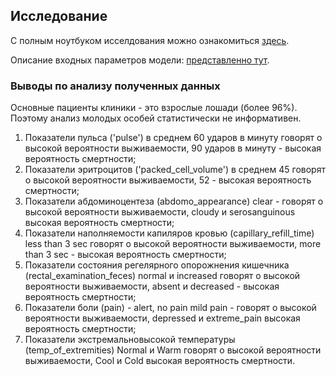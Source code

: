 ## Исследование

С полным ноутбуком исселдования можно ознакомиться [здесь](./data_processing.ipynb).

Описание входных параметров модели: [представленно тут](./features.md).

###  Выводы по анализу полученных данных
Основные пациенты клиники - это взрослые лошади (более 96%). Поэтому анализ молодых особей статистически не информативен.

1. Показатели пульса ('pulse') в среднем 60 ударов в минуту говорят о высокой вероятности выживаемости, 90 ударов в минуту - высокая вероятность смертности;
2. Показатели эритроцитов ('packed_cell_volume') в среднем 45 говорят о высокой вероятности выживаемости, 52 - высокая вероятность смертности;
3. Показатели абдоминоцентеза (abdomo_appearance) clear - говорят о высокой вероятности выживаемости, cloudy и serosanguinous высокая вероятность смертности;
4. Показатели наполняемости капиляров кровью (capillary_refill_time)  less than 3 sec говорят о высокой вероятности выживаемости, more than 3 sec - высокая вероятность смертности;
5. Показатели состояния регелярного опорожнения кишечника (rectal_examination_feces) normal и increased говорят о высокой вероятности выживаемости,
absent и decreased  - высокая вероятность смертности;
6. Показатели боли (pain) - alert, no pain mild pain - говорят о высокой вероятности выживаемости, depressed и extreme_pain высокая вероятность смертности;
7. Показатели экстремальновысокой температуры  (temp_of_extremities) Normal и Warm говорят о высокой вероятности выживаемости, Cool и Cold высокая вероятность смертности.